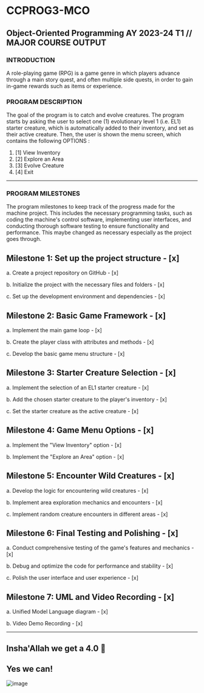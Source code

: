 # CCPROG3-MCO

## Object-Oriented Programming AY 2023-24 T1 // MAJOR COURSE OUTPUT

### INTRODUCTION
A role-playing game (RPG) is a game genre in which players advance through a main story
quest, and often multiple side quests, in order to gain in-game rewards such as items or
experience.

### PROGRAM DESCRIPTION
The goal of the program is to catch and evolve creatures. The program starts by asking the
user to select one (1) evolutionary level 1 (i.e. EL1) starter creature, which is automatically
added to their inventory, and set as their active creature. Then, the user is shown the menu
screen, which contains the following OPTIONS : 

 1. [1] View Inventory
 2. [2] Explore an Area
 3. [3] Evolve Creature
 4. [4] Exit

------------------------------------

### PROGRAM MILESTONES

The program milestones to keep track of the progress made for the machine project. This 
includes the necessary programming tasks, such as coding the machine's control software, 
implementing user interfaces, and conducting thorough software testing to ensure functionality 
and performance. This maybe changed as necessary especially as the project goes through.

## Milestone 1: Set up the project structure - [x]

a. Create a project repository on GitHub - [x]  

b. Initialize the project with the necessary files and folders - [x]  

c. Set up the development environment and dependencies - [x]  

## Milestone 2: Basic Game Framework - [x]

a. Implement the main game loop - [x]

b. Create the player class with attributes and methods - [x]

c. Develop the basic game menu structure - [x]

## Milestone 3: Starter Creature Selection - [x]

a. Implement the selection of an EL1 starter creature - [x]

b. Add the chosen starter creature to the player's inventory - [x]

c. Set the starter creature as the active creature - [x]

## Milestone 4: Game Menu Options - [x]

a. Implement the "View Inventory" option - [x]

b. Implement the "Explore an Area" option - [x]

## Milestone 5: Encounter Wild Creatures - [x]

a. Develop the logic for encountering wild creatures - [x]

b. Implement area exploration mechanics and encounters - [x]

c. Implement random creature encounters in different areas - [x]

## Milestone 6: Final Testing and Polishing - [x]

a. Conduct comprehensive testing of the game's features and mechanics - [x]

b. Debug and optimize the code for performance and stability - [x]

c. Polish the user interface and user experience - [x]

## Milestone 7: UML and Video Recording - [x]

a. Unified Model Language diagram - [x]

b. Video Demo Recording - [x]

------------------------------------

## Insha'Allah we get a 4.0 🙏
## Yes we can!

![image](https://sweezy-cursors.com/wp-content/uploads/cursor/yes-chad-meme/yes-chad-meme-custom-cursor.png)
